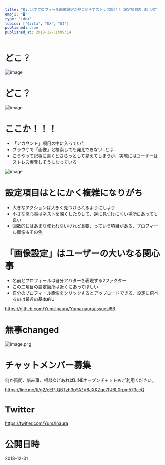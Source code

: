 ```yaml
---
title: "Qiitaでプロフィール画像設定が見つからずストレス爆発！ 設定項目の UI UX"
emoji: "🖥"
type: "idea"
topics: ["Qiita", "UX", "UI"]
published: true
published_at: 2018-12-31t09:14
---
```


# どこ？


![image](https://user-images.githubusercontent.com/13635059/50552673-8fb6be00-0cdb-11e9-9cb3-6d09b286efb3.png)

# どこ？

![image](https://user-images.githubusercontent.com/13635059/50552678-a2c98e00-0cdb-11e9-8a78-109fa879f122.png)

# ここか！！！

- 「アカウント」項目の中に入っていた
- ブラウザで「画像」と検索しても発見できない‥とは‥
- こうやって記事に書くとさらっとして見えてしまうが、実際にはユーザーはストレス爆発しそうになっている

![image](https://user-images.githubusercontent.com/13635059/50552686-bd036c00-0cdb-11e9-9580-4917760f7c18.png)

# 設定項目はとにかく複雑になりがち

- 大きなアクションは大きく見つけられるようにしよう
- 小さな関心事はネストを深くしたりして、逆に見つけにくい場所にあっても良い
- 回数的にはあまり使われないけれど重要、っていう項目がある、プロフィール画像もその例

# 「画像設定」はユーザーの大いなる関心事

- 名前とプロフィールは自分アバターを表現する2ファクター
- この二項目の設定箇所は近くにあってほしい
- 自分のプロフィール画像をクリックするとアップロードできる、設定に飛べるのは最近の基本的UI


https://github.com/YumaInaura/YumaInaura/issues/66

# 無事changed

![image.png](https://qiita-image-store.s3.amazonaws.com/0/89618/a50a5bac-0876-89da-594f-296c0fb8f50f.png)








<!-- Update From Qiita API -->

# チャットメンバー募集


何か質問、悩み事、相談などあればLINEオープンチャットもご利用ください。

https://line.me/ti/g2/eEPltQ6Tzh3pYAZV8JXKZqc7PJ6L0rpm573dcQ





# Twitter


https://twitter.com/YumaInaura


<!-- Update From Qiita API -->



# 公開日時

2018-12-31
